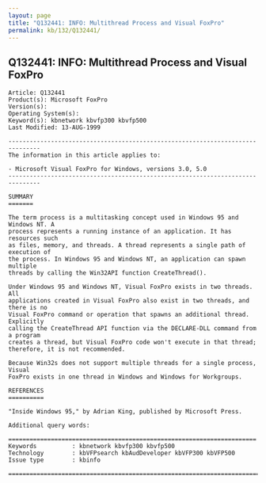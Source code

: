 ```yaml
---
layout: page
title: "Q132441: INFO: Multithread Process and Visual FoxPro"
permalink: kb/132/Q132441/
---
```


## Q132441: INFO: Multithread Process and Visual FoxPro

	Article: Q132441
	Product(s): Microsoft FoxPro
	Version(s): 
	Operating System(s): 
	Keyword(s): kbnetwork kbvfp300 kbvfp500
	Last Modified: 13-AUG-1999
	
	-------------------------------------------------------------------------------
	The information in this article applies to:
	
	- Microsoft Visual FoxPro for Windows, versions 3.0, 5.0 
	-------------------------------------------------------------------------------
	
	SUMMARY
	=======
	
	The term process is a multitasking concept used in Windows 95 and Windows NT. A
	process represents a running instance of an application. It has resources such
	as files, memory, and threads. A thread represents a single path of execution of
	the process. In Windows 95 and Windows NT, an application can spawn multiple
	threads by calling the Win32API function CreateThread().
	
	Under Windows 95 and Windows NT, Visual FoxPro exists in two threads. All
	applications created in Visual FoxPro also exist in two threads, and there is no
	Visual FoxPro command or operation that spawns an additional thread. Explicitly
	calling the CreateThread API function via the DECLARE-DLL command from a program
	creates a thread, but Visual FoxPro code won't execute in that thread;
	therefore, it is not recommended.
	
	Because Win32s does not support multiple threads for a single process, Visual
	FoxPro exists in one thread in Windows and Windows for Workgroups.
	
	REFERENCES
	==========
	
	"Inside Windows 95," by Adrian King, published by Microsoft Press.
	
	Additional query words:
	
	======================================================================
	Keywords          : kbnetwork kbvfp300 kbvfp500 
	Technology        : kbVFPsearch kbAudDeveloper kbVFP300 kbVFP500
	Issue type        : kbinfo
	
	=============================================================================
	
